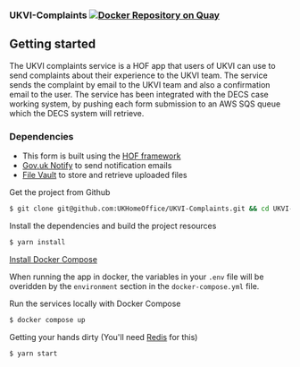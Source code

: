 ### UKVI-Complaints [![Docker Repository on Quay](https://quay.io/repository/ukhomeofficedigital/ukvi-complaints/status "Docker Repository on Quay")](https://quay.io/repository/ukhomeofficedigital/ukvi-complaints)

## Getting started

The UKVI complaints service is a HOF app that users of UKVI can use to send complaints about their experience to the UKVI team. The service sends the complaint by email to the UKVI team and also a confirmation email to the user. The service has been integrated with the DECS case working system, by pushing each form submission to an AWS SQS queue which the DECS system will retrieve.

### Dependencies

- This form is built using the [HOF framework](https://github.com/UKHomeOfficeForms/hof)
- [Gov.uk Notify](https://www.notifications.service.gov.uk) to send notification emails
- [File Vault](https://github.com/UKHomeOffice/file-vault) to store and retrieve uploaded files

Get the project from Github
```bash
$ git clone git@github.com:UKHomeOffice/UKVI-Complaints.git && cd UKVI-Complaints
```

Install the dependencies and build the project resources
```bash
$ yarn install
```

[Install Docker Compose](https://docs.docker.com/compose/install/)

When running the app in docker, the variables in your ```.env``` file will be overidden by the ```environment``` section in the ```docker-compose.yml``` file.

Run the services locally with Docker Compose

```bash
$ docker compose up
```

Getting your hands dirty (You'll need [Redis](http://redis.io/) for this)
```bash
$ yarn start
```

